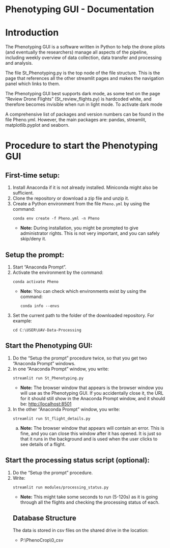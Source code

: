 # Phenotyping GUI - Documentation

# Introduction
The Phenotyping GUI is a software written in Python to help the drone pilots (and eventually the researchers) manage all aspects of the pipeline, including weekly overview of data collection, data transfer and processing and analysis.

The file St_Phenotyping.py is the top node of the file structure. This is the page that references all the other streamlit pages and makes the navigation panel which links to them.

The Phenotyping GUI best supports dark mode, as some text on the page “Review Drone Flights” (St_review_flights.py) is hardcoded white, and therefore becomes invisible when run in light mode. To activate dark mode

A comprehensive list of packages and version numbers can be found in the file Pheno.yml. However, the main packages are: pandas, streamlit, matplotlib.pyplot and seaborn.



# Procedure to start the Phenotyping GUI
## First-time setup:
<ol>
  <li>Install Anaconda if it is not already installed. Miniconda might also be sufficient.</li>
  <li>Clone the repository or download a zip file and unzip it.</li>
  <li>Create a Python environment from the file <code>Pheno.yml</code> by using the command:
    <pre><code>conda env create -f Pheno.yml -n Pheno</code></pre>
    <ul>
      <li><strong>Note:</strong> During installation, you might be prompted to give administrator rights. This is not very important, and you can safely skip/deny it.</li>
    </ul>
  </li>
</ol>







## Setup the prompt:
<ol>
  <li>Start “Anaconda Prompt”.</li>
  <li>Activate the environment by the command:
    <pre><code>conda activate Pheno</code></pre>
  </li>

  <ul>
    <li><strong>Note:</strong> You can check which environments exist by using the command:
      <pre><code>conda info --envs</code></pre>
    </li>
  </ul>

  <li>Set the current path to the folder of the downloaded repository. For example:
    <pre><code>cd C:\USER\UAV-Data-Processing</code></pre>
  </li>
</ol>











## Start the Phenotyping GUI:
<ol>
  <li>Do the “Setup the prompt” procedure twice, so that you get two “Anaconda Prompt” windows.</li>
  <li>In one “Anaconda Prompt” window, you write:
    <pre><code>streamlit run St_Phenotyping.py</code></pre>
    <ul>
      <li><strong>Note:</strong> The browser window that appears is the browser window you will use as the Phenotyping GUI. If you accidentally close it, the URL for it should still show in the Anaconda Prompt window, and it should be: <a href="http://localhost:8501">http://localhost:8501</a></li>
    </ul>
  </li>
  <li>In the other “Anaconda Prompt” window, you write:
    <pre><code>streamlit run St_flight_details.py</code></pre>
    <ol type="a">
      <li><strong>Note:</strong> The browser window that appears will contain an error. This is fine, and you can close this window after it has opened. It is just so that it runs in the background and is used when the user clicks to see details of a flight.</li>
    </ol>
  </li>
</ol>










## Start the processing status script (optional):
<ol>
  <li>Do the “Setup the prompt” procedure.</li>
  <li>Write:
    <pre><code>streamlit run modules/processing_status.py</code></pre>
    <ul>
      <li><strong>Note:</strong> This might take some seconds to run (5-120s) as it is going through all the flights and checking the processing status of each.</li>
    </ul>






## Database Structure
The data is stored in csv files on the shared drive in the location:
-	P:\PhenoCrop\0_csv


  </li>
</ol>
